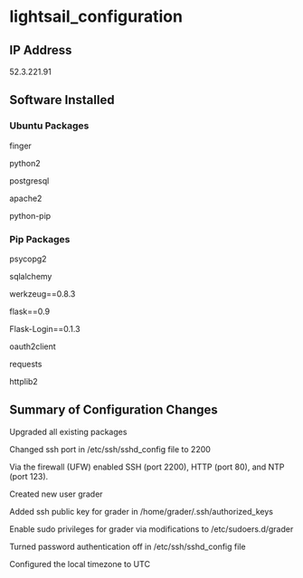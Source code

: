 # lightsail_configuration


## IP Address
52.3.221.91


## Software Installed

### Ubuntu Packages
finger

python2

postgresql

apache2

python-pip

### Pip Packages
psycopg2

sqlalchemy

werkzeug==0.8.3

flask==0.9

Flask-Login==0.1.3

oauth2client

requests

httplib2



## Summary of Configuration Changes
Upgraded all existing packages

Changed ssh port in /etc/ssh/sshd_config file to 2200

Via the firewall (UFW) enabled SSH (port 2200), HTTP (port 80), and NTP (port 123).

Created new user grader

Added ssh public key for grader in /home/grader/.ssh/authorized_keys

Enable sudo privileges for grader via modifications to /etc/sudoers.d/grader

Turned password authentication off in /etc/ssh/sshd_config file

Configured the local timezone to UTC

